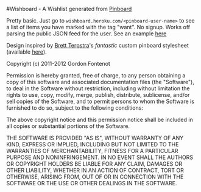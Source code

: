 #Wishboard - A Wishlist generated from [Pinboard][]

Pretty basic. Just go to `wishboard.heroku.com/<pinboard-user-name>` to see a list of items you have marked with the tag "want". No signup. Works off parsing the public JSON feed for the user. See an example [here][my_wishboard]

Design inspired by [Brett Terpstra][]'s _fantastic_ custom pinboard stylesheet (available [here][bt-pinboard]).

Copyright (c) 2011-2012 Gordon Fontenot

Permission is hereby granted, free of charge, to any person obtaining a copy of this software and associated documentation files (the "Software"), to deal in the Software without restriction, including without limitation the rights to use, copy, modify, merge, publish, distribute, sublicense, and/or sell copies of the Software, and to permit persons to whom the Software is furnished to do so, subject to the following conditions:

The above copyright notice and this permission notice shall be included in all copies or substantial portions of the Software.

THE SOFTWARE IS PROVIDED "AS IS", WITHOUT WARRANTY OF ANY KIND, EXPRESS OR IMPLIED, INCLUDING BUT NOT LIMITED TO THE WARRANTIES OF MERCHANTABILITY, FITNESS FOR A PARTICULAR PURPOSE AND NONINFRINGEMENT. IN NO EVENT SHALL THE AUTHORS OR COPYRIGHT HOLDERS BE LIABLE FOR ANY CLAIM, DAMAGES OR OTHER LIABILITY, WHETHER IN AN ACTION OF CONTRACT, TORT OR OTHERWISE, ARISING FROM, OUT OF OR IN CONNECTION WITH THE SOFTWARE OR THE USE OR OTHER DEALINGS IN THE SOFTWARE.

[pinboard]: http://www.pinboard.in
[my_wishboard]: http://wishboard.heroku.com/gfontenot
[Brett Terpstra]: http://brettterpstra.com/
[bt-pinboard]: http://brettterpstra.com/pinboard-redesign-experiment/